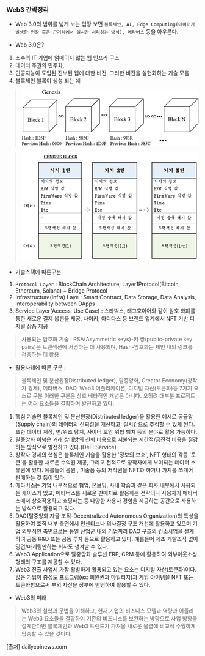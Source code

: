 ### Web3 간략정리

- Web 3.0의 범위를 넓게 보는 입장 보면 `블록체인, AI, Edge Computing(데이터가 발생한 현장 혹은 근거리에서 실시간 처리하는 방식), 메타버스` 등을 아우른다.

- Web 3.0은?
1. 소수의 IT 기업에 얽매이지 않는 웹 인프라 구조
2. 데이터 주권의 민주화, 
3. 인공지능이 도입된 진보된 웹에 대한 비전, 그러한 비전을 실현화하는 기술 모음
4. 블록체인 블록이 생성 되는 예

>![based-blockchain](/html/images/based-blockchain.png)

>![blockchain](/html/images/blockchain.png)

- 기술스택에 따른구분
1. `Protocol Layer` : BlockChain Architecture; Layer1Protocol(Bitcoin, Ethereum, Solana)  + Bridge Protocol
2. Infrastructure(Infra) Laye : Smart Contract, Data Storage, Data Analysis, Interoperability between DApps
3. Service Layer(Access, Use Case) : 스타벅스, 태그호이어와 같이 암호 화폐를 통한 새로운 결제 옵션을 제공, 나이키, 아디다스 등 브랜드 업계에서 NFT 기반 디지털 상품 제공
> 사용되는 암호화 기술 : RSA(Asymmetric keys)-키 쌍(public-private key pairs)은 트랜잭션에 서명하는 데 사용되며, Hash-암호화는 체인 내의 링크를 검증하는 데 활용

- 활용사례에 따른 구분 : 
>블록체인 및 분산원장Distributed ledger), 탈중앙화,  Creator Economy(창작자 경제), 메타버스, DAO, Web3 어플리케이션, 디지털 자산(토큰화)등 7가지 요소로 구분 이러한 구분은 상호 베타적인 개념은 아니다. 오히려 대부분 프로젝트는 여러 요소들을 결합하며 발전하고 있다. 
1. 핵심 기술인 블록체인 및 분산원장(Distributed ledger)을 활용한 예시로 공급망(Supply chain)의 데이터의 신뢰성을 개선하고, 실시간으로 추적할 수 있게 된다. 또한 데이터 저장, 변/위조 탐지, 사이버 보안 위협 퇴치 등의 분야로 활용 가능하다.
2. 탈중앙화 이념은 거래 상대방의 신뢰 비용으로 지불되는 시간적/금전적 비용을 절감하는 방식으로 발전하고 있다.(DeFi Service) 
3. 창작자 경제의 핵심은 블록체인 기술을 활용한 '정보의 보호', NFT 형태의 각종 '토큰'을 활용한 새로운 수익원 제공, 그리고 전적으로 창작자에게 부여되는 데이터 소유권에 있다. 예를들어 음원
, 미술품 등의 저작권을 NFT화 하거나 가치를 쪼개어 판매하는 것 등이 있다.
4. 메타버스는 기업 내부적으로 협업, 온보딩, 사내 학습과 같은 회사 내부에서 사용되는 케이스가 있고, 메타버스를 새로운 판매처로 활용하는 전략이나 사용자가 메타버스에서 상호작용하고 쇼핑하는 등 다양한 사용자 경험을 제공하는 공간으로 사용하는 방식으로 활용되고 있다.
5. DAO(탈중앙화 자율 조직-Decentralized Autonomous Organization)의 특성을 활용하여 조직 내부 측면에서 인센티브나 의사결정 구조 개선에 활용하고 있으며 기업 외부적인 측면으로는 동일 산업군 내의 기업끼리 DAO 구조의 컨소시엄을 설계하여 공동 R&D 또는 공동 투자 등으로 활용하고 있다. 예를들어 제조 개발조직 없이 영업/마케팅만하는 회사도 생겨날 수 있다.
6. Web3 Application으로 탈중앙화 솔루션 ERP, CRM 등에 활용하여 외부아웃소싱 형태의 구조를 제공할 수 있다. 
7. Web3 진출 사업시 가장 활발하게 활용되고 있는 요소는 디지털 자산(토큰화)이다. 많은 기업이 충성도 프로그램(ex: 회원권과 마일리지)과 게임 아이템을 NFT 또는 토큰화함으로써 부외 자산을 장부에 반영하여 활용할 수 있다.

- Web3의 미래
>Web3의 철학과 문법을 이해하고, 현재 기업의 비즈니스 모델과 역량과 어울리는 Web3 요소들을 결합하여 기존의 비즈니스를 보완하는 방향으로 사업 방향을 설계한다면 블록체인과 Web3 트렌드가 가져올 새로운 물결에 비교적 수월하게 탑승할 수 있을 것이다.

[출처] dailycoinews.com